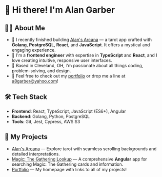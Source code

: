 # 👋 Hi there! I'm Alan Garber

## 👨‍💻 About Me
- 🔭 I recently finished building [Alan's Arcana](https://alansarcana.com) — a tarot app crafted with **Golang**, **PostgreSQL**, **React**, and **JavaScript**. It offers a mystical and engaging experience.
- 🌱 I'm a **frontend engineer** with expertise in **TypeScript** and **React**, and I love creating intuitive, responsive user interfaces.
- 📍 Based in Cleveland, OH, I'm passionate about all things coding, problem-solving, and design.
- 🔗 Feel free to check out my [portfolio](https://alanmgarber.com) or drop me a line at [a8garber@yahoo.com](mailto:a8garber@yahoo.com)!

## 🛠️ Tech Stack
- **Frontend**: React, TypeScript, JavaScript (ES6+), Angular
- **Backend**: Golang, Python, PostgreSQL
- **Tools**: Git, Jest, Cypress, AWS S3

## 🚀 My Projects
- [Alan's Arcana](https://alansarcana.com) — Explore tarot with seamless scrolling backgrounds and detailed interpretations.
- [Magic: The Gathering Lookup](https://alanmgarber.com/Magic-The-Gathering/) — A comprehensive **Angular** app for searching Magic: The Gathering cards and information.
- [Portfolio](https://alanmgarber.com) — My homepage with links to all of my projects!
